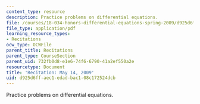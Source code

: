 ```yaml
---
content_type: resource
description: Practice problems on differential equations.
file: /courses/18-034-honors-differential-equations-spring-2009/d925d6ffaec1edadbac108c172524dcb_MIT18_034s09_rec18_rec0514.pdf
file_type: application/pdf
learning_resource_types:
- Recitations
ocw_type: OCWFile
parent_title: Recitations
parent_type: CourseSection
parent_uid: 732fb0d8-e1e6-74f6-6790-41a2ef550a2e
resourcetype: Document
title: 'Recitation: May 14, 2009'
uid: d925d6ff-aec1-edad-bac1-08c172524dcb
---
```

Practice problems on differential equations.

